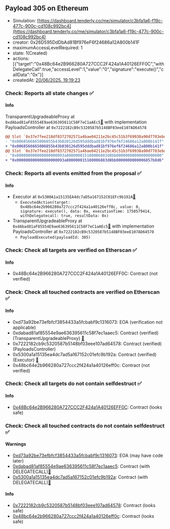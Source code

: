 ## Payload 305 on Ethereum

- Simulation: [https://dashboard.tenderly.co/me/simulator/c3bfa1a6-f19c-477c-900c-cd108c992bc4](https://dashboard.tenderly.co/me/simulator/c3bfa1a6-f19c-477c-900c-cd108c992bc4)
- creator: 0x26D595DdDbAd81Bf976eF6f24686a12A800b141F
- maximumAccessLevelRequired: 1
- state: 1(Created)
- actions: [{"target":"0x48Bc64e2B966280A727CCC2F424a1A40126EFF0C","withDelegateCall":true,"accessLevel":1,"value":"0","signature":"execute()","callData":"0x"}]
- createdAt: [20/06/2025, 19:19:23](https://etherscan.io/tx/0x4f119911d2d96096f30831ad6307b076c4da37df187154d98185adba54b1439a)

### Check: Reports all state changes :white_check_mark:

#### Info


TransparentUpgradeableProxy at `0xdAbad81aF85554E9ae636395611C58F7eC1aAEc5`[:ghost:](https://github.com/bgd-labs/aave-address-book "GovernanceV3Ethereum.PAYLOADS_CONTROLLER") with implementation PayloadsController at `0x7222182cB9c5320587b5148BF03eeE107AD64578`
```diff
@@ Slot `0x37e7fee218df8372702571a4bae04211e2bc45c51b3f69938a90d7703ebd445c` @@
- "0x0068566665006855b43b020126d595dddbad81bf976ef6f24686a12a800b141f"
+ "0x0068566665006855b43b030126d595dddbad81bf976ef6f24686a12a800b141f"
@@ Slot `0x37e7fee218df8372702571a4bae04211e2bc45c51b3f69938a90d7703ebd445d` @@
- "0x000000000000000000093a800000015180006883d8bb00000000000000000000"
+ "0x000000000000000000093a800000015180006883d8bb0000000000006857b8d6"
```


### Check: Reports all events emitted from the proposal :white_check_mark:

#### Info

- Executor at `0x5300A1a15135EA4dc7aD5a167152C01EFc9b192A`[:ghost:](https://github.com/bgd-labs/aave-address-book "AaveV2Ethereum.POOL_ADMIN, AaveV2EthereumAMM.POOL_ADMIN, AaveV3Ethereum.ACL_ADMIN, AaveV3EthereumEtherFi.ACL_ADMIN, AaveV3EthereumLido.ACL_ADMIN, GovernanceV3Ethereum.EXECUTOR_LVL_1")
  - `ExecutedAction(target: 0x48bc64e2b966280a727ccc2f424a1a40126eff0c, value: 0, signature: execute(), data: 0x, executionTime: 1750579414, withDelegatecall: true, resultData: 0x)`
- TransparentUpgradeableProxy at `0xdAbad81aF85554E9ae636395611C58F7eC1aAEc5`[:ghost:](https://github.com/bgd-labs/aave-address-book "GovernanceV3Ethereum.PAYLOADS_CONTROLLER") with implementation PayloadsController at `0x7222182cB9c5320587b5148BF03eeE107AD64578`
  - `PayloadExecuted(payloadId: 305)`

### Check: Check all targets are verified on Etherscan :white_check_mark:

#### Info

- 0x48Bc64e2B966280A727CCC2F424a1A40126EFF0C: Contract (not verified) 

### Check: Check all touched contracts are verified on Etherscan :white_check_mark:

#### Info

- 0xd73a92be73efbfcf3854433a5fcbabf9c1316073: EOA (verification not applicable)
- 0xdabad81af85554e9ae636395611c58f7ec1aaec5: Contract (verified) (TransparentUpgradeableProxy) [:ghost:](https://github.com/bgd-labs/aave-address-book "GovernanceV3Ethereum.PAYLOADS_CONTROLLER")
- 0x7222182cb9c5320587b5148bf03eee107ad64578: Contract (verified) (PayloadsController) 
- 0x5300a1a15135ea4dc7ad5a167152c01efc9b192a: Contract (verified) (Executor) [:ghost:](https://github.com/bgd-labs/aave-address-book "AaveV2Ethereum.POOL_ADMIN, AaveV2EthereumAMM.POOL_ADMIN, AaveV3Ethereum.ACL_ADMIN, AaveV3EthereumEtherFi.ACL_ADMIN, AaveV3EthereumLido.ACL_ADMIN, GovernanceV3Ethereum.EXECUTOR_LVL_1")
- 0x48bc64e2b966280a727ccc2f424a1a40126eff0c: Contract (not verified) 

### Check: Check all targets do not contain selfdestruct :white_check_mark:

#### Info

- [0x48Bc64e2B966280A727CCC2F424a1A40126EFF0C](https://etherscan.io/address/0x48Bc64e2B966280A727CCC2F424a1A40126EFF0C): Contract (looks safe)

### Check: Check all touched contracts do not contain selfdestruct :white_check_mark:

#### Warnings

- [0xd73a92be73efbfcf3854433a5fcbabf9c1316073](https://etherscan.io/address/0xd73a92be73efbfcf3854433a5fcbabf9c1316073): EOA (may have code later)
- [0xdabad81af85554e9ae636395611c58f7ec1aaec5](https://etherscan.io/address/0xdabad81af85554e9ae636395611c58f7ec1aaec5): Contract (with DELEGATECALL)[:ghost:](https://github.com/bgd-labs/aave-address-book "GovernanceV3Ethereum.PAYLOADS_CONTROLLER")
- [0x5300a1a15135ea4dc7ad5a167152c01efc9b192a](https://etherscan.io/address/0x5300a1a15135ea4dc7ad5a167152c01efc9b192a): Contract (with DELEGATECALL)[:ghost:](https://github.com/bgd-labs/aave-address-book "AaveV2Ethereum.POOL_ADMIN, AaveV2EthereumAMM.POOL_ADMIN, AaveV3Ethereum.ACL_ADMIN, AaveV3EthereumEtherFi.ACL_ADMIN, AaveV3EthereumLido.ACL_ADMIN, GovernanceV3Ethereum.EXECUTOR_LVL_1")

#### Info

- [0x7222182cb9c5320587b5148bf03eee107ad64578](https://etherscan.io/address/0x7222182cb9c5320587b5148bf03eee107ad64578): Contract (looks safe)
- [0x48bc64e2b966280a727ccc2f424a1a40126eff0c](https://etherscan.io/address/0x48bc64e2b966280a727ccc2f424a1a40126eff0c): Contract (looks safe)

